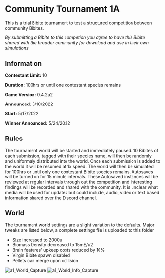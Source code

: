 # Community Tournament 1A
This is a trial Bibite tournament to test a structured competition between community Bibites.

*By submitting a Bibite to this competion you agree to have this Bibite shared with the broader community for download and use in their own simulations*

## Information
**Contestant Limit:** 10

**Duration:** 100hrs or until one contestant species remains

**Game Version:** 0.4.2a2

**Announced:** 5/10/2022

**Start:** 5/17/2022

**Winner Announced:** 5/24/2022

## Rules
The tournament world will be started and immediately paused. 10 Bibites of each submission, tagged with their species name, will then be randomly and uniformaly distributed into the world. Once each submission is added to the world it will be resumed at 1x speed.  The world will then be simulated for 100hrs or until only one contestant Bibite species remains. Autosaves will be turned on for 15 minute intervals.  These Autosaved instances will be reviewed at regular intervals through out the competition and interesting findings will be recorded and shared with the community.  It is unclear what media will be used for updates but could include, audio, video or text based information shared over the Discord channel.

## World
The tournament world settings are a slight variation to the defaults. Major tweaks are listed below, a complete settings file is uploaded to this folder
* Size increased to 2000u
* Biomass Density decreased to 15mE/u2
* Brain features' upkeep costs reduced by 10%
* Virgin Bibite spawn disabled
* Pellets can merge upon collision

![a1_World_Capture](https://user-images.githubusercontent.com/12953812/167732011-5cbbe479-4973-4dc8-b9ab-20ad3beb8c71.JPG)
![a1_World_Info_Capture](https://user-images.githubusercontent.com/12953812/167732027-57b23244-eaaf-4a67-9a96-284596d1b590.JPG)
